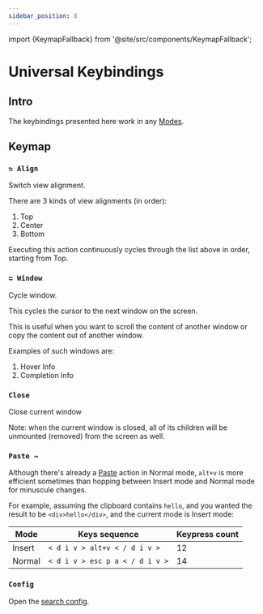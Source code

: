 ```yaml
---
sidebar_position: 8
---
```


import {KeymapFallback} from '@site/src/components/KeymapFallback';

# Universal Keybindings

## Intro

The keybindings presented here work in any [Modes](./modes.md).

## Keymap

<KeymapFallback filename="Universal Keymap"/>

### `⇋ Align`

Switch view alignment.

There are 3 kinds of view alignments (in order):

1. Top
1. Center
1. Bottom

Executing this action continuously cycles through the list above in order, starting from Top.

### `⇋ Window`

Cycle window.

This cycles the cursor to the next window on the screen.

This is useful when you want to scroll the content of another window or copy the content out of another window.

Examples of such windows are:

1. Hover Info
2. Completion Info

### `Close`

Close current window

Note: when the current window is closed, all of its children will be unmounted (removed) from the screen as well.

### `Paste →`

Although there's already a [Paste](./normal-mode/actions/index.md#paste) action
in Normal mode, `alt+v` is more efficient sometimes than hopping between
Insert mode and Normal mode for minuscule changes.

For example, assuming the clipboard contains `hello`, and you wanted the result to be `<div>hello</div>`, and the current mode is Insert mode:

| Mode   | Keys sequence                   | Keypress count |
| ------ | ------------------------------- | -------------- |
| Insert | `< d i v > alt+v < / d i v >`   | 12             |
| Normal | `< d i v > esc p a < / d i v >` | 14             |

### `Config`

Open the [search config](./normal-mode/search-config.md).
